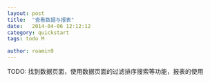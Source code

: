```yaml
---
layout: post
title:  "查看数据与报表"
date:   2014-04-06 12:12:12
category: quickstart
tags: todo M

author: roamin9
---
```


TODO: 找到数据页面，使用数据页面的过滤排序搜索等功能，报表的使用
